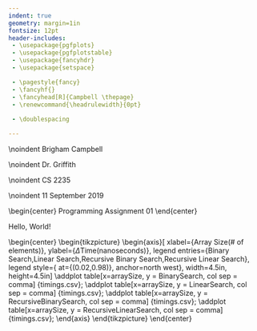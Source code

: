 ```yaml
---
indent: true
geometry: margin=1in
fontsize: 12pt
header-includes: 
 - \usepackage{pgfplots}
 - \usepackage{pgfplotstable}
 - \usepackage{fancyhdr}
 - \usepackage{setspace}

 - \pagestyle{fancy}
 - \fancyhf{}
 - \fancyhead[R]{Campbell \thepage}
 - \renewcommand{\headrulewidth}{0pt}
 
 - \doublespacing

---
```

\noindent Brigham Campbell

\noindent Dr. Griffith

\noindent CS 2235

\noindent 11 September 2019

\begin{center}
Programming Assignment 01
\end{center}

Hello, World!

\begin{center}
  \begin{tikzpicture}
    \begin{axis}[
      xlabel={Array Size(\# of elements)},
      ylabel={$\Delta$Time(nanoseconds)},
      legend entries={Binary Search,Linear Search,Recursive Binary Search,Recursive Linear Search},
      legend style={
        at={(0.02,0.98)},
        anchor=north west},
      width=4.5in,
      height=4.5in]
      \addplot table[x=arraySize, y = BinarySearch, col sep = comma] {timings.csv};
      \addplot table[x=arraySize, y = LinearSearch, col sep = comma] {timings.csv};
      \addplot table[x=arraySize, y = RecursiveBinarySearch, col sep = comma] {timings.csv};
      \addplot table[x=arraySize, y = RecursiveLinearSearch, col sep = comma] {timings.csv};
    \end{axis}
  \end{tikzpicture}
\end{center}

